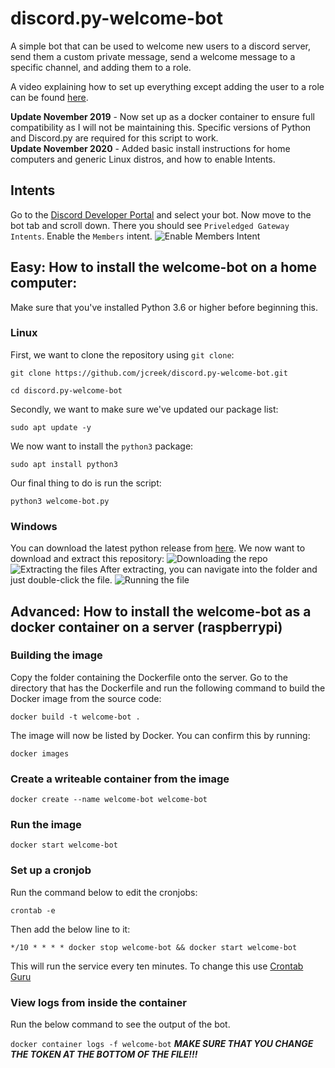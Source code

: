 # discord.py-welcome-bot

A simple bot that can be used to welcome new users to a discord server, send them a custom private message, send a welcome message to a specific channel, and adding them to a role.

A video explaining how to set up everything except adding the user to a role can be found [here](https://youtu.be/N0NP7BfUFxA).

**Update November 2019** - Now set up as a docker container to ensure full compatibility as I will not be maintaining this. Specific versions of Python and Discord.py are required for this script to work.\
**Update November 2020** - Added basic install instructions for home computers and generic Linux distros, and how to enable Intents.
## Intents
Go to the [Discord Developer Portal](https://discord.com/developers/applications) and select your bot. Now move to the bot tab and scroll down. There you should see `Priveledged Gateway Intents`. Enable the `Members` intent.
![Enable Members Intent](https://i.imgur.com/rPePBe6.png)
## Easy: How to install the welcome-bot on a home computer:
Make sure that you've installed Python 3.6 or higher before beginning this.
### Linux
First, we want to clone the repository using `git clone`:
```
git clone https://github.com/jcreek/discord.py-welcome-bot.git

cd discord.py-welcome-bot
```
Secondly, we want to make sure we've updated our package list:

```
sudo apt update -y
```
We now want to install the `python3` package:
```
sudo apt install python3
```
Our final thing to do is run the script:
```
python3 welcome-bot.py
```
### Windows
You can download the latest python release from [here](https://www.python.org/downloads/windows/).
We now want to download and extract this repository:
![Downloading the repo](https://i.imgur.com/qe6H5Bo.png)
![Extracting the files](https://i.imgur.com/liPOy7K.png)
After extracting, you can navigate into the folder and just double-click the file.
![Running the file](https://i.imgur.com/pFdAa80.png)

## Advanced: How to install the welcome-bot as a docker container on a server (raspberrypi)

### Building the image

Copy the folder containing the Dockerfile onto the server. Go to the directory that has the Dockerfile and run the following command to build the Docker image from the source code:

`docker build -t welcome-bot .`

The image will now be listed by Docker. You can confirm this by running:

`docker images`

### Create a writeable container from the image

`docker create --name welcome-bot welcome-bot`

### Run the image

`docker start welcome-bot`

### Set up a cronjob

Run the command below to edit the cronjobs:

`crontab -e`

Then add the below line to it:

`*/10 * * * * docker stop welcome-bot && docker start welcome-bot`

This will run the service every ten minutes. To change this use [Crontab Guru](https://crontab.guru)

### View logs from inside the container

Run the below command to see the output of the bot.

`docker container logs -f welcome-bot`
***MAKE SURE THAT YOU CHANGE THE TOKEN AT THE BOTTOM OF THE FILE!!!***

